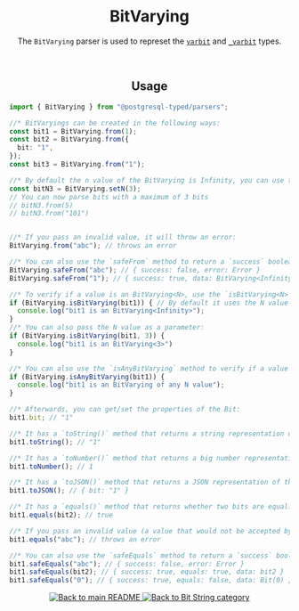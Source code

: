 <h1 align="center">
	BitVarying
</h1>
<p align="center">
  The <code>BitVarying</code> parser is used to represet the <a href="https://www.postgresql.org/docs/current/datatype-bit.html"><code>varbit</code></a> and <a href="https://www.postgresql.org/docs/current/datatype-bit.html"><code>_varbit</code></a> types.
</p>
<br/>

<!-- Usage -->
<h2 align="center">
	Usage
</h2>

```ts
import { BitVarying } from "@postgresql-typed/parsers";

//* BitVaryings can be created in the following ways:
const bit1 = BitVarying.from(1);
const bit2 = BitVarying.from({
  bit: "1",
});
const bit3 = BitVarying.from("1");

//* By default the n value of the BitVarying is Infinity, you can use the `setN` method to customize this:
const bitN3 = BitVarying.setN(3);
// You can now parse bits with a maximum of 3 bits
// bitN3.from(5)
// bitN3.from("101")


//* If you pass an invalid value, it will throw an error:
BitVarying.from("abc"); // throws an error

//* You can also use the `safeFrom` method to return a `success` boolean instead of throwing an error:
BitVarying.safeFrom("abc"); // { success: false, error: Error }
BitVarying.safeFrom("1"); // { success: true, data: BitVarying<Infinity>(1) }

//* To verify if a value is an BitVarying<N>, use the `isBitVarying<N>` method:
if (BitVarying.isBitVarying(bit1)) { // By default it uses the N value of the BitVarying (in this case Infinity)
  console.log("bit1 is an BitVarying<Infinity>");
}
//* You can also pass the N value as a parameter:
if (BitVarying.isBitVarying(bit1, 3)) {
  console.log("bit1 is an BitVarying<3>")
}

//* You can also use the `isAnyBitVarying` method to verify if a value is an BitVarying of any N value:
if (BitVarying.isAnyBitVarying(bit1)) {
  console.log("bit1 is an BitVarying of any N value");
}

//* Afterwards, you can get/set the properties of the Bit:
bit1.bit; // "1"

//* It has a `toString()` method that returns a string representation of the Bit:
bit1.toString(); // "1"

//* It has a `toNumber()` method that returns a big number representation of the Bit:
bit1.toNumber(); // 1

//* It has a `toJSON()` method that returns a JSON representation of the Bit:
bit1.toJSON(); // { bit: "1" }

//* It has a `equals()` method that returns whether two bits are equal:
bit1.equals(bit2); // true

//* If you pass an invalid value (a value that would not be accepted by the `from` method), it will throw an error:
bit1.equals("abc"); // throws an error

//* You can also use the `safeEquals` method to return a `success` boolean instead of throwing an error:
bit1.safeEquals("abc"); // { success: false, error: Error }
bit1.safeEquals(bit2); // { success: true, equals: true, data: bit2 }
bit1.safeEquals("0"); // { success: true, equals: false, data: Bit(0) }
```

<p align="center">
  <!-- Back to main README button -->
  <a href="../../README.md">
    <img src="https://img.shields.io/badge/-Back%20to%20main%20README-blue" alt="Back to main README" />
  </a>
  <!-- Back to category button -->
  <a href="./BitString.md">
    <img src="https://img.shields.io/badge/-Back%20to%20Bit%20String%20category-blue" alt="Back to Bit String category" />
  </a>
</p>